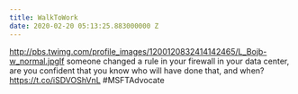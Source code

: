 ```yaml
---
title: WalkToWork
date: 2020-02-20 05:13:25.883000000 Z
---
```


 http://pbs.twimg.com/profile_images/1200120832414142465/L_Bojb-w_normal.jpgIf someone changed a rule in your firewall in your data center, are you confident that you know who will have done that, and when? https://t.co/iSDVOShVnL #MSFTAdvocate